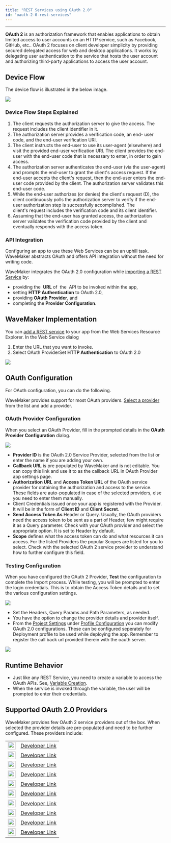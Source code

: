 ```yaml
---
title: "REST Services using OAuth 2.0"
id: "oauth-2-0-rest-services"
---
```


---

**OAuth 2** is an authorization framework that enables applications to obtain limited access to user accounts on an HTTP service, such as Facebook, GitHub, etc.. OAuth 2 focuses on client developer simplicity by providing secured delegated access for web and desktop applications. It works by delegating user authentication to the service that hosts the user account and authorizing third-party applications to access the user account.

## Device Flow

The device flow is illustrated in the below image.

[![](/learn/assets/instagram-design-flow.png)](/learn/assets/instagram-design-flow.png)

### Device Flow Steps Explained

1. The client requests the authorization server to give the access. The request includes the client identifier in it.
2. The authorization server provides a verification code, an end- user code, and the end-user verification URI.
3. The client instructs the end-user to use its user-agent (elsewhere) and visit the provided end-user verification URI. The client provides the end-user with the end-user code that is necessary to enter, in order to gain access.
4. The authorization server authenticates the end-user (via the user-agent) and prompts the end-user to grant the client's access request. If the end-user accepts the client's request, then the end-user enters the end-user code provided by the client. The authorization server validates this end-user code.
5. While the end-user authorizes (or denies) the client's request (D), the client continuously polls the authorization server to verify if the end-user authorization step is successfully accomplished. The client's request includes the verification code and its client identifier.
6. Assuming that the end-user has granted access, the authorization server validates the verification code provided by the client and eventually responds with the access token.

### API Integration

Configuring an app to use these Web Services can be an uphill task. WaveMaker abstracts OAuth and offers API integration without the need for writing code.

WaveMaker integrates the OAuth 2.0 configuration while [importing a REST Service](/learn/assets/Web_Service1.png) by:

- providing the  **URL** of  the  API to be invoked within the app,
- setting **HTTP Authentication** to OAuth 2.0,
- providing **OAuth Provider**, and
- completing the **Provider Configuration**.

## WaveMaker Implementation

You can [add a REST service](/learn/assets/Web_Service1.png) to your app from the Web Services Resource Explorer. In the Web Service dialog

1. Enter the URL that you want to invoke.
2. Select OAuth ProviderSet **HTTP Authentication** to OAuth 2.0

[![](/learn/assets/rest_oauth.png)](/learn/assets/rest_oauth.png)

## OAuth Configuration

For OAuth configuration, you can do the following.

WaveMaker provides support for most OAuth providers. [Select a provider](#supported-oauth-20-providers) from the list and add a provider.

### OAuth Provider Configuration

When you select an OAuth Provider, fill in the prompted details in the **OAuth Provider Configuration** dialog.

[![](/learn/assets/rest_oauth_config.png)](/learn/assets/rest_oauth_config.png)

- **Provider ID** is the OAuth 2.0 Service Provider, selected from the list or enter the name if you are adding your own.
- **Callback URL** is pre populated by WaveMaker and is not editable. You can copy this link and use it to as the callback URL in OAuth Provider app settings page.
- **Authorization URL** and **Access Token URL** of the OAuth service provider for obtaining the authorization and access to the service. These fields are auto-populated in case of the selected providers, else you need to enter them manually.
- Client Credentials issued once your app is registered with the Provider. It will be in the form of **Client ID** and **Client Secret**.
- **Send Access Token As** Header or Query. Usually, the OAuth providers need the access token to be sent as a part of Header, few might require it as a Query parameter. Check with your OAuth provider and select the appropriate option. It is set to Header by default.
- **Scope** defines what the access token can do and what resources it can access. For the listed Providers the popular Scopes are listed for you to select. Check with the selected OAuth 2 service provider to understand how to further configure this field.

### Testing Configuration

When you have configured the OAuth 2 Provider, **Test** the configuration to complete the Import process. While testing, you will be prompted to enter the login credentials. This is to obtain the Access Token details and to set the various configuration settings.

[![](/learn/assets/rest_oauth_test.png)](/learn/assets/rest_oauth_test.png)

- Set the Headers, Query Params and Path Parameters, as needed.
- You have the option to change the provider details and provider itself.
- From the [Project Settings](/learn/app-development/wavemaker-overview/product-walkthrough/#project-workspace) under [Profile Configuration](/learn/assets/configAccess.png) you can modify OAuth 2.0 configurations. These can be configured seperately for Deployment profile to be used while deploying the app. Remember to register the call back url provided therein with the oauth server.

[![](/learn/assets/rest_oauth_prof.png)](/learn/assets/rest_oauth_prof.png)

## Runtime Behavior

- Just like any REST Service, you need to create a variable to access the OAuth APIs. See, [Variable Creation](var_sel.png).
- When the service is invoked through the variable, the user will be prompted to enter their credentials.

## Supported OAuth 2.0 Providers

WaveMaker provides few OAuth 2 service providers out of the box. When selected the provider details are pre-populated and need to be further configured. These providers include:

<table><tbody><tr><td><img className="no-shadow alignnone wp-image-20280 size-full" src="/learn/assets/amazon.png" alt="" width="24" height="24"/></td><td><a href="http://login.amazon.com/manageApps" target="_blank" rel="noopener noreferrer">Developer Link</a></td></tr><tr><td><img className="no-shadow alignnone wp-image-20281 size-full" src="/learn/assets/box.png" alt="" width="24" height="24"/></td><td><a href="https://developer.box.com/" target="_blank" rel="noopener noreferrer">Developer Link</a></td></tr><tr><td><img className="no-shadow alignnone wp-image-20282 size-full" src="/learn/assets/dropbox.png" alt="" width="24" height="24"/></td><td><a href="https://www.dropbox.com/developers" target="_blank" rel="noopener noreferrer">Developer Link</a></td></tr><tr><td><img className="no-shadow alignnone wp-image-20283 size-full" src="/learn/assets/facebook.png" alt="" width="24" height="24"/></td><td><a href="https://developers.facebook.com/" target="_blank" rel="noopener noreferrer">Developer Link</a></td></tr><tr><td><img className="no-shadow alignnone wp-image-20284 size-full" src="/learn/assets/github.png" alt="" width="24" height="24"/></td><td><a href="https://github.com/settings/developers" target="_blank" rel="noopener noreferrer">Developer Link</a></td></tr><tr><td><img className="no-shadow alignnone wp-image-20299 size-full" src="/learn/assets/Google.png" alt="" width="24" height="25"/></td><td><a href="https://console.developers.google.com" target="_blank" rel="noopener noreferrer">Developer Link</a></td></tr><tr><td><img className="no-shadow alignnone wp-image-20286 size-full" src="/learn/assets/instagram.png" alt="" width="24" height="24"/></td><td><a href="https://www.instagram.com/developer/" target="_blank" rel="noopener noreferrer">Developer Link</a></td></tr><tr><td><img className="no-shadow alignnone wp-image-20287 size-full" src="/learn/assets/linkedin.png" alt="" width="24" height="24"/></td><td><a href="https://www.linkedin.com/developer/apps/" target="_blank" rel="noopener noreferrer">Developer Link</a></td></tr><tr><td><img className="no-shadow alignnone wp-image-20288 size-full" src="/learn/assets/outlook.png" alt="" width="24" height="24"/></td><td><a href="https://apps.dev.microsoft.com" target="_blank" rel="noopener noreferrer">Developer Link</a></td></tr><tr><td><img className="no-shadow alignnone wp-image-20289 size-full" src="/learn/assets/salesforce.png" alt="" width="24" height="24"/></td><td><a href="https://login.salesforce.com/" target="_blank" rel="noopener noreferrer">Developer Link</a></td></tr></tbody></table>

